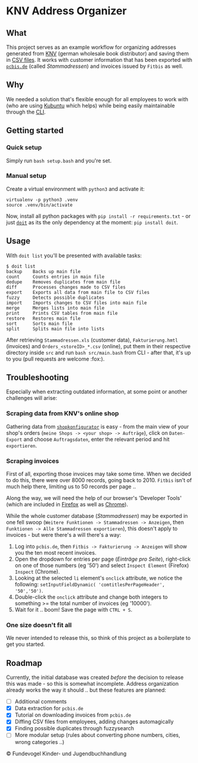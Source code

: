 # KNV Address Organizer

## What
This project serves as an example workflow for organizing addresses generated from [KNV](https://www.knv-zeitfracht.de) (german wholesale book distributor) and saving them in [CSV files](https://en.wikipedia.org/wiki/Comma-separated_values). It works with customer information that has been exported with [`pcbis.de`](https://pcbis.de) (called *Stammadressen*) and invoices issued by `Fitbis` as well.


## Why
We needed a solution that's flexible enough for all employees to work with (who are using [Kubuntu](https://kubuntu.org) which helps) while being easily maintainable through the [CLI](https://en.wikipedia.org/wiki/Command-line_interface).


## Getting started

### Quick setup
Simply run `bash setup.bash` and you're set.

### Manual setup
Create a virtual environment with `python3` and activate it:

```text
virtualenv -p python3 .venv
source .venv/bin/activate
```

Now, install all python packages with `pip install -r requirements.txt` - or just [`doit`](https://pydoit.org) as its the only dependency at the moment: `pip install doit`.


## Usage
With `doit list` you'll be presented with available tasks:

```text
$ doit list
backup    Backs up main file
count     Counts entries in main file
dedupe    Removes duplicates from main file
diff      Processes changes made to CSV files
export    Exports all data from main file to CSV files
fuzzy     Detects possible duplicates
import    Imports changes to CSV files into main file
merge     Merges lists into main file
print     Prints CSV tables from main file
restore   Restores main file
sort      Sorts main file
split     Splits main file into lists
```

After retrieving `Stammadressen.xls` (customer data), `Fakturierung.hmtl` (invoices) and `Orders_<storeID>_*.csv` (online), put them in their respective directory inside `src` and run `bash src/main.bash` from CLI - after that, it's up to you (pull requests are welcome :fox:).


## Troubleshooting
Especially when extracting outdated information, at some point or another challenges will arise:

### Scraping data from KNV's online shop
Gathering data from [`shopkonfigurator`](https://shopkonfigurator.buchkatalog-reloaded.de) is easy - from the main view of your shop's orders (`meine Shops -> <your shop> -> Aufträge`), click on `Daten-Export` and choose `Auftragsdaten`, enter the relevant period and hit `exportieren`.

### Scraping invoices
First of all, exporting those invoices may take some time. When we decided to do this, there were over 8000 records, going back to 2010. `Fitbis` isn't of much help there, limiting us to 50 records per page ..

Along the way, we will need the help of our browser's 'Developer Tools' (which are included in [Firefox](https://developer.mozilla.org/en-US/docs/Tools) as well as [Chrome](https://developers.google.com/web/tools/chrome-devtools)).

While the whole customer database (*Stammadressen*) may be exported in one fell swoop (`Weitere Funktionen -> Stammadressen -> Anzeigen`, then `Funktionen -> Alle Stammadressen exportieren`), this doesn't apply to invoices - but were there's a will there's a way:

1. Log into `pcbis.de`, then `Fitbis -> Fakturierung -> Anzeigen` will show you the ten most recent invoices.
2. Open the dropdown for entries per page (*Einträge pro Seite*), right-click on one of those numbers (eg '50') and select `Inspect Element` (Firefox) `Inspect` (Chrome).
3. Looking at the selected `li` element's `onclick` attribute, we notice the following: `setInputFieldDynamic( 'comtitlesPerPageHeader', '50','50')`.
4. Double-click the `onclick` attribute and change both integers to something >= the total number of invoices (eg '10000').
5. Wait for it .. boom! Save the page with `CTRL + S`.

### One size doesn't fit all
We never intended to release this, so think of this project as a boilerplate to get you started.


## Roadmap
Currently, the initial database was created *before* the decision to release this was made - so this is somewhat incomplete. Address organization already works the way it should ..  but these features are planned:

- [ ] Additional comments
- [x] Data extraction for `pcbis.de`
- [x] Tutorial on downloading invoices from `pcbis.de`
- [x] Diffing CSV files from employees, adding changes automagically
- [x] Finding possible duplicates through fuzzysearch
- [ ] More modular setup (rules about converting phone numbers, cities, wrong categories ..)

:copyright: Fundevogel Kinder- und Jugendbuchhandlung
